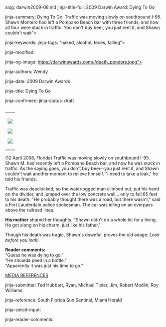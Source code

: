 slug: darwin2009-08.md
jinja-title-full: 2009 Darwin Award: Dying To Go

jinja-summary: Dying To Go: Traffic was moving slowly on southbound I-95. Shawn Montero had left a Pompano Beach bar with three friends, and now all four were stuck in traffic. You don't buy beer, you just rent it, and Shawn couldn't wait">

jinja-keywords:
jinja-tags: "naked, alcohol, feces, falling">

jinja-modified:

jinja-og-image: https://darwinawards.com/i/death_ponders.jpeg">

jinja-authors: Wendy

jinja-date: 2009 Darwin Awards


jinja-title: Dying To Go


jinja-confirmed:
jinja-status: draft
<TABLE border=0 align=right><TR><TD align=center>

<A href="/cgi/search.pl?keywords=category%3Dgonads&swishindex=stories.data&show_description=yes&maxdisplay=10&maxresults=50"><IMG src="/i/icon/gonads.png" border=0></A>

<A href="/cgi/search.pl?keywords=category%3Dalcohol&swishindex=stories.data&show_description=yes&maxdisplay=10&maxresults=50"><IMG src="/i/icon/beer.gif" border=0></A>

<A href="/cgi/search.pl?keywords=category%3Dfall&swishindex=stories.data&show_description=yes&maxdisplay=10&maxresults=50"><IMG src="/i/icon/fall.jpg" border=0></A>

</TD></TR></TABLE>

<!-- DONE -->

(12 April 2008, Florida) Traffic was moving slowly on southbound
I-95. Shawn M. had recently left a Pompano Beach bar, and now he was stuck
in traffic. As the saying goes, you don't buy beer--you just rent it, and
Shawn couldn't wait another moment to relieve himself. "I need to take a
leak," he told his friends.

Traffic was deadlocked, so the waterlogged man climbed out, put his hand on
the divider, and jumped over the low concrete wall... only to fall 65 feet
to his death. "He probably thought there was a road, but there wasn't,"
said a Fort Lauderdale police spokesman. The car was idling on an overpass
above the railroad lines.

<B>His mother</B> shared her thoughts. "Shawn didn't do a whole lot
for a living. He got along on his charm, just like his father."

Though his death was tragic, Shawn's downfall proves the old adage: <I>Look
before you leak!</I>

<B>Reader comments:</B><BR>
"Guess he was dying to go."<BR>
"He shoulda peed in a bottle."<BR>
"Apparently it was just his time to go."<BR>

<A href="http://darwinawards.com/slush/200804/pending20080413-150549.html">MEDIA REFERENCES</A>

jinja-submitter: Ted Hubbart, Ryan, Michael Tipler, Jim, Robert Medlin, Roy Williams

jinja-reference: South Florida Sun Sentinel, Miami Herald

jinja-solicit-input:

jinja-reader-comments:



<!--#include file=nav_2009.html -->


